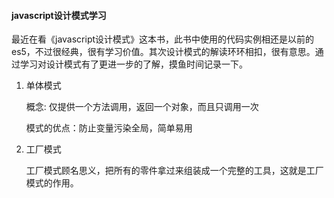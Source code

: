 <!--
 * @Descripttion: 
 * @LastEditTime: 2021-08-15 12:55:42
-->
#### javascript设计模式学习

最近在看《javascript设计模式》这本书，此书中使用的代码实例相还是以前的es5，不过很经典，很有学习价值。其次设计模式的解读环环相扣，很有意思。通过学习对设计模式有了更进一步的了解，摸鱼时间记录一下。

1. 单体模式

   概念: 仅提供一个方法调用，返回一个对象，而且只调用一次

   模式的优点：防止变量污染全局，简单易用

2. 工厂模式

   工厂模式顾名思义，把所有的零件拿过来组装成一个完整的工具，这就是工厂模式的作用。